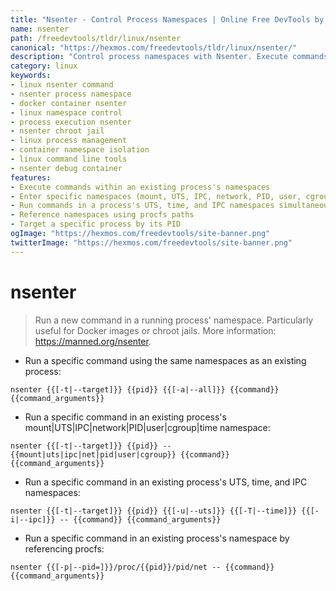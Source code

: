 ```yaml
---
title: "Nsenter - Control Process Namespaces | Online Free DevTools by Hexmos"
name: nsenter
path: /freedevtools/tldr/linux/nsenter
canonical: "https://hexmos.com/freedevtools/tldr/linux/nsenter/"
description: "Control process namespaces with Nsenter. Execute commands within existing process namespaces for enhanced container management. Free online tool, no registration required."
category: linux
keywords:
- linux nsenter command
- nsenter process namespace
- docker container nsenter
- linux namespace control
- process execution nsenter
- nsenter chroot jail
- linux process management
- container namespace isolation
- linux command line tools
- nsenter debug container
features:
- Execute commands within an existing process's namespaces
- Enter specific namespaces (mount, UTS, IPC, network, PID, user, cgroup)
- Run commands in a process's UTS, time, and IPC namespaces simultaneously
- Reference namespaces using procfs paths
- Target a specific process by its PID
ogImage: "https://hexmos.com/freedevtools/site-banner.png"
twitterImage: "https://hexmos.com/freedevtools/site-banner.png"
---
```


# nsenter

> Run a new command in a running process' namespace.
> Particularly useful for Docker images or chroot jails.
> More information: <https://manned.org/nsenter>.

- Run a specific command using the same namespaces as an existing process:

`nsenter {{[-t|--target]}} {{pid}} {{[-a|--all]}} {{command}} {{command_arguments}}`

- Run a specific command in an existing process's mount|UTS|IPC|network|PID|user|cgroup|time namespace:

`nsenter {{[-t|--target]}} {{pid}} --{{mount|uts|ipc|net|pid|user|cgroup}} {{command}} {{command_arguments}}`

- Run a specific command in an existing process's UTS, time, and IPC namespaces:

`nsenter {{[-t|--target]}} {{pid}} {{[-u|--uts]}} {{[-T|--time]}} {{[-i|--ipc]}} -- {{command}} {{command_arguments}}`

- Run a specific command in an existing process's namespace by referencing procfs:

`nsenter {{[-p|--pid=]}}/proc/{{pid}}/pid/net -- {{command}} {{command_arguments}}`
